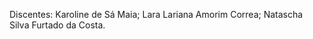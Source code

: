 Discentes: Karoline de Sá Maia;
           Lara Lariana Amorim Correa;
           Natascha Silva Furtado da Costa.
